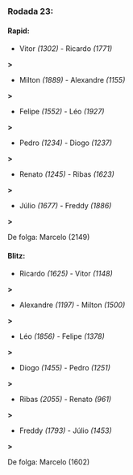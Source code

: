 ### Rodada 23:

#### Rapid:

* Vitor *(1302)*     -     Ricardo *(1771)*

 **>** 
* Milton *(1889)*     -     Alexandre *(1155)*

 **>** 
* Felipe *(1552)*     -     Léo *(1927)*

 **>** 
* Pedro *(1234)*     -     Diogo *(1237)*

 **>** 
* Renato *(1245)*     -     Ribas *(1623)*

 **>** 
* Júlio *(1677)*     -     Freddy *(1886)*

 **>** 

De folga: Marcelo (2149)

#### Blitz:

* Ricardo *(1625)*     -     Vitor *(1148)*

 **>** 
* Alexandre *(1197)*     -     Milton *(1500)*

 **>** 
* Léo *(1856)*     -     Felipe *(1378)*

 **>** 
* Diogo *(1455)*     -     Pedro *(1251)*

 **>** 
* Ribas *(2055)*     -     Renato *(961)*

 **>** 
* Freddy *(1793)*     -     Júlio *(1453)*

 **>** 

De folga: Marcelo (1602)

